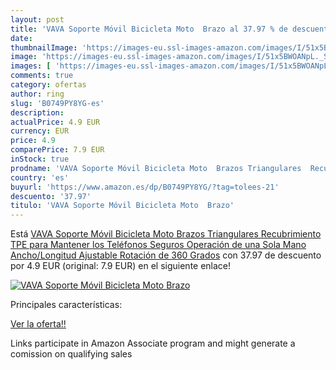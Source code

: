 ```yaml
---
layout: post
title: 'VAVA Soporte Móvil Bicicleta Moto  Brazo al 37.97 % de descuento'
date: 
thumbnailImage: 'https://images-eu.ssl-images-amazon.com/images/I/51x5BWOANpL._SL200_.jpg'
image: 'https://images-eu.ssl-images-amazon.com/images/I/51x5BWOANpL._SL200_.jpg'
images: [ 'https://images-eu.ssl-images-amazon.com/images/I/51x5BWOANpL._SL200_.jpg' ]
comments: true
category: ofertas
author: ring
slug: 'B0749PY8YG-es'
description:
actualPrice: 4.9 EUR
currency: EUR
price: 4.9
comparePrice: 7.9 EUR
inStock: true
prodname: 'VAVA Soporte Móvil Bicicleta Moto  Brazos Triangulares  Recubrimiento TPE para Mantener los Teléfonos Seguros  Operación de una Sola Mano  Ancho/Longitud Ajustable  Rotación de 360 Grados'
country: 'es'
buyurl: 'https://www.amazon.es/dp/B0749PY8YG/?tag=tolees-21'
descuento: '37.97'
titulo: 'VAVA Soporte Móvil Bicicleta Moto  Brazo'
---
```


Está [VAVA Soporte Móvil Bicicleta Moto  Brazos Triangulares  Recubrimiento TPE para Mantener los Teléfonos Seguros  Operación de una Sola Mano  Ancho/Longitud Ajustable  Rotación de 360 Grados](https://www.amazon.es/dp/B0749PY8YG/?tag=tolees-21) con 37.97 de descuento por 4.9 EUR (original: 7.9 EUR) en el siguiente enlace!

[![VAVA Soporte Móvil Bicicleta Moto  Brazo](https://images-eu.ssl-images-amazon.com/images/I/51x5BWOANpL._SL200_.jpg)](https://www.amazon.es/dp/B0749PY8YG/?tag=tolees-21)

Principales características:


[Ver la oferta!!](https://www.amazon.es/dp/B0749PY8YG/?tag=tolees-21)

Links participate in Amazon Associate program and might generate a comission on qualifying sales


